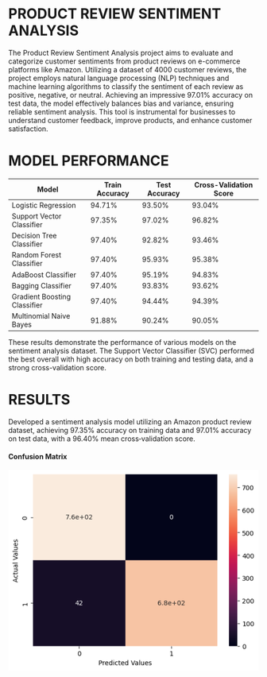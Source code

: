 # PRODUCT REVIEW SENTIMENT ANALYSIS
The Product Review Sentiment Analysis project aims to evaluate and categorize customer sentiments from product reviews on e-commerce platforms like Amazon. Utilizing a dataset of 4000 customer reviews, the project employs natural language processing (NLP) techniques and machine learning algorithms to classify the sentiment of each review as positive, negative, or neutral. Achieving an impressive 97.01% accuracy on test data, the model effectively balances bias and variance, ensuring reliable sentiment analysis. This tool is instrumental for businesses to understand customer feedback, improve products, and enhance customer satisfaction.

# MODEL PERFORMANCE

| Model | Train Accuracy | Test Accuracy | Cross-Validation Score |
|-------|----------------|---------------|------------------------|
| Logistic Regression | 94.71% | 93.50% | 93.04% |
| Support Vector Classifier | 97.35% | 97.02% | 96.82% |
| Decision Tree Classifier | 97.40% | 92.82% | 93.46% |
| Random Forest Classifier | 97.40% | 95.93% | 95.38% |
| AdaBoost Classifier | 97.40% | 95.19% | 94.83% |
| Bagging Classifier | 97.40% | 93.83% | 93.62% |
| Gradient Boosting Classifier | 97.40% | 94.44% | 94.39% |
| Multinomial Naive Bayes | 91.88% | 90.24% | 90.05% |

These results demonstrate the performance of various models on the sentiment analysis dataset. The Support Vector Classifier (SVC) performed the best overall with high accuracy on both training and testing data, and a strong cross-validation score.

# RESULTS
Developed a sentiment analysis model utilizing an Amazon
product review dataset, achieving 97.35% accuracy on training
data and 97.01% accuracy on test data, with a 96.40% mean
cross‐validation score. 

#### Confusion Matrix

![Confusion Matrix](Confusion_Matrix.png)


